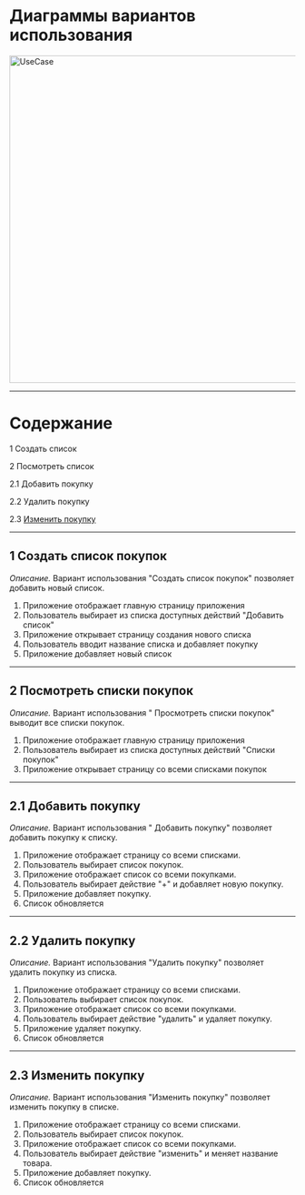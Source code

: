 # Диаграммы вариантов использования
<img width="576" alt="UseCase" src="https://github.com/Polkob/GroceryList/assets/93399289/b4e4baf2-78e1-420f-aab4-83f047bda813">

---

# Содержание
1 Создать список

2 Посмотреть список

2.1 Добавить покупку

2.2 Удалить покупку

2.3 [Изменить покупку](https://github.com/Polkob/GroceryList/blob/main/useCase.md#23-%D0%B8%D0%B7%D0%BC%D0%B5%D0%BD%D0%B8%D1%82%D1%8C-%D0%BF%D0%BE%D0%BA%D1%83%D0%BF%D0%BA%D1%83)

---
## 1 Создать список покупок
*Описание.* Вариант использования "Создать список покупок" позволяет добавить новый список.

1. Приложение отображает главную страницу приложения
2. Пользователь выбирает из списка доступных действий "Добавить список"
3. Приложение открывает страницу создания нового списка
4. Пользователь вводит название списка и добавляет покупку
5. Приложение добавляет новый список

---
## 2 Посмотреть списки покупок
*Описание.* Вариант использования " Просмотреть списки покупок" выводит все списки покупок.

1. Приложение отображает главную страницу приложения
2. Пользователь выбирает из списка доступных действий "Списки покупок"
3. Приложение открывает страницу со всеми списками покупок

---
## 2.1 Добавить покупку
*Описание.* Вариант использования " Добавить покупку" позволяет добавить покупку к списку.

1. Приложение отображает страницу со всеми списками.
2. Пользователь выбирает список покупок.
3. Приложение отображает список со всеми покупками.
4. Пользователь выбирает действие "+" и добавляет новую покупку.
5. Приложение добавляет покупку.
6. Список обновляется

---
## 2.2 Удалить покупку
*Описание.* Вариант использования "Удалить покупку" позволяет удалить покупку из списка.

1. Приложение отображает страницу со всеми списками.
2. Пользователь выбирает список покупок.
3. Приложение отображает список со всеми покупками.
4. Пользователь выбирает действие "удалить" и удаляет покупку.
5. Приложение удаляет покупку.
6. Список обновляется

---
## 2.3 Изменить покупку
*Описание.* Вариант использования "Изменить покупку" позволяет изменить покупку в списке.

1. Приложение отображает страницу со всеми списками.
2. Пользователь выбирает список покупок.
3. Приложение отображает список со всеми покупками.
4. Пользователь выбирает действие "изменить" и меняет название товара.
5. Приложение добавляет покупку.
6. Список обновляется
